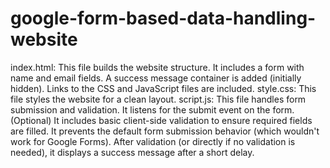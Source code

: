 # google-form-based-data-handling-website

index.html: This file builds the website structure.
It includes a form with name and email fields.
A success message container is added (initially hidden).
Links to the CSS and JavaScript files are included.
style.css: This file styles the website for a clean layout.
script.js: This file handles form submission and validation.
It listens for the submit event on the form.
(Optional) It includes basic client-side validation to ensure required fields are filled.
It prevents the default form submission behavior (which wouldn't work for Google Forms).
After validation (or directly if no validation is needed), it displays a success message after a short delay.
